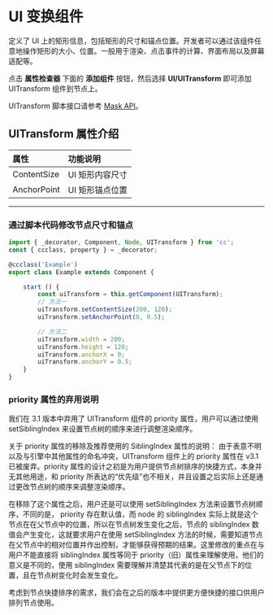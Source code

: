 # UI 变换组件

定义了 UI 上的矩形信息，包括矩形的尺寸和锚点位置。开发者可以通过该组件任意地操作矩形的大小、位置。一般用于渲染、点击事件的计算、界面布局以及屏幕适配等。

点击 **属性检查器** 下面的 **添加组件** 按钮，然后选择 **UI/UITransform** 即可添加 UITransform 组件到节点上。

UITransform 脚本接口请参考 [Mask API](__APIDOC__/zh/classes/ui.uitransform.html)。

## UITransform 属性介绍

| 属性 |   功能说明
| :-------------- | :----------- |
| ContentSize | UI 矩形内容尺寸
| AnchorPoint | UI 矩形锚点位置

---

### 通过脚本代码修改节点尺寸和锚点

```ts
import { _decorator, Component, Node, UITransform } from 'cc';
const { ccclass, property } = _decorator;

@ccclass('Example')
export class Example extends Component {

    start () {
        const uiTransform = this.getComponent(UITransform);
        // 方法一
        uiTransform.setContentSize(200, 120);
        uiTransform.setAnchorPoint(0, 0.5);

        // 方法二
        uiTransform.width = 200;
        uiTransform.height = 120;
        uiTransform.anchorX = 0;
        uiTransform.anchorY = 0.5;
    }
}
```

### priority 属性的弃用说明

我们在 3.1 版本中弃用了 UITransform 组件的 priority 属性，用户可以通过使用 setSiblingIndex 来设置节点树的顺序来进行调整渲染顺序。

关于 priority 属性的移除及推荐使用的 SiblingIndex 属性的说明：
由于表意不明以及与引擎中其他属性的命名冲突，UITransform 组件上的 priority 属性在 v3.1 已被废弃。priority 属性的设计之初是为用户提供节点树排序的快捷方式，本身并无其他用途，和 priority 所表达的“优先级”也不相关，并且设置之后实际上还是通过更改节点树的顺序来调整渲染顺序。

在移除了这个属性之后，用户还是可以使用 setSiblingIndex 方法来设置节点树顺序，不同的是， priority 存在默认值，而 node 的 siblingIndex 实际上就是这个节点在在父节点中的位置，所以在节点树发生变化之后，节点的 siblingIndex 数值会产生变化，这就要求用户在使用 setSiblingIndex 方法的时候，需要知道节点在父节点中的相对位置并作出控制，才能够获得预期的结果。这里修改的重点在与用户不能直接将 siblingIndex 属性等同于 priority（旧）属性来理解使用，他们的意义是不同的，使用 siblingIndex 需要理解并清楚其代表的是在父节点下的位置，且在节点树变化时会发生变化。

考虑到节点快捷排序的需求，我们会在之后的版本中提供更方便快捷的接口供用户排列节点使用。
